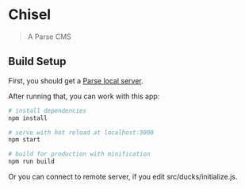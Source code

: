 Chisel
=====================

> A Parse CMS

## Build Setup

First, you should get a [Parse local server](https://github.com/Nes-si/chisel-parse-server).

After running that, you can work with this app:

``` bash
# install dependencies
npm install

# serve with hot reload at localhost:3000
npm start

# build for production with minification
npm run build
```

Or you can connect to remote server, if you edit src/ducks/initialize.js.